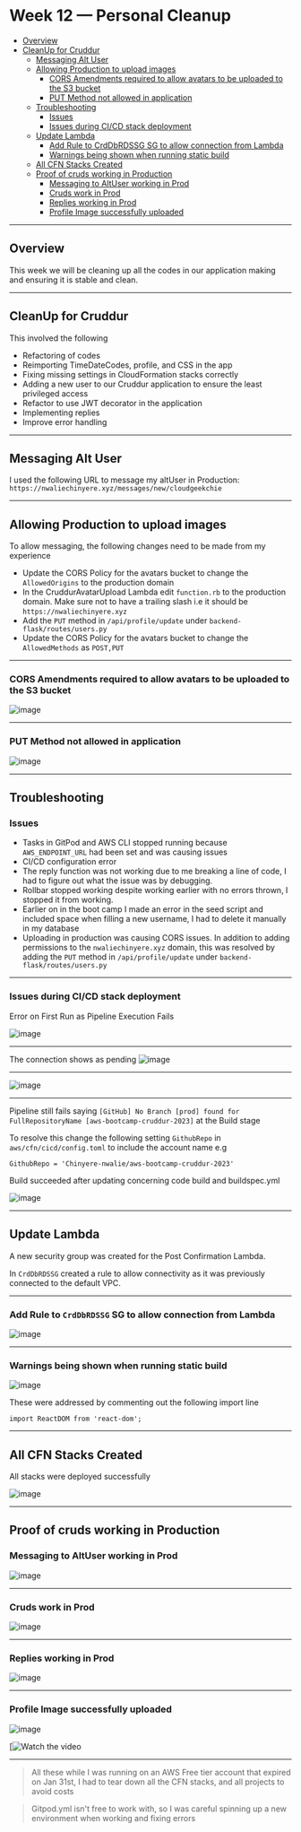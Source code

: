 # Week 12 — Personal Cleanup

- [Overview](#overview)
- [CleanUp for Cruddur](#cleanup-for-cruddur)
  - [Messaging Alt User](#messaging-alt-user)
  - [Allowing Production to upload images](#allowing-production-to-upload-images)
    - [CORS Amendments required to allow avatars to be uploaded to the S3 bucket](#cors-amendments-required-to-allow-avatars-to-be-uploaded-to-the-s3-bucket)
    - [PUT Method not allowed in application](#put-method-not-allowed-in-application)
  - [Troubleshooting](#troubleshooting)
    - [Issues](#issues)
    - [Issues during CI/CD stack deployment](#issues-during-cicd-stack-deployment)
  - [Update Lambda](#update-lambda)
    - [Add Rule to CrdDbRDSSG SG to allow connection from Lambda](#add-rule-to-crddbrdssg-sg-to-allow-connection-from-lambda)
    - [Warnings being shown when running static build](#warnings-being-shown-when-running-static-build)
  - [All CFN Stacks Created](#all-cfn-stacks-created)
  - [Proof of cruds working in Production](#proof-of-cruds-working-in-production)
    - [Messaging to AltUser working in Prod](#messaging-to-altuser-working-in-prod)
    - [Cruds work in Prod](#cruds-work-in-prod)
    - [Replies working in Prod](#replies-working-in-prod)
    - [Profile Image successfully uploaded](#profile-image-successfully-uploaded)

---

## Overview

This week we will be cleaning up all the codes in our application making and ensuring it is stable and clean.

---

## CleanUp for Cruddur

This involved the following

- Refactoring of codes
- Reimporting TimeDateCodes, profile, and CSS in the app
- Fixing missing settings in CloudFormation stacks correctly
- Adding a new user to our Cruddur application to ensure the least privileged access
- Refactor to use JWT decorator in the application
- Implementing replies
- Improve error handling

---

## Messaging Alt User

I used the following URL to message my altUser in Production: `https://nwaliechinyere.xyz/messages/new/cloudgeekchie`

---

## Allowing Production to upload images

To allow messaging, the following changes need to be made from my experience

- Update the CORS Policy for the avatars bucket to change the `AllowedOrigins` to the production domain
- In the CruddurAvatarUpload Lambda edit `function.rb` to the production domain. Make sure not to have a trailing slash i.e it should be `https://nwaliechinyere.xyz`
- Add the `PUT` method in `/api/profile/update` under `backend-flask/routes/users.py`
- Update the CORS Policy for the avatars bucket to change the `AllowedMethods` as `POST,PUT`

---

### CORS Amendments required to allow avatars to be uploaded to the S3 bucket

![image](CORSfordomain.png)

---

### PUT Method not allowed in application

![image](addundefined.jpg.png)

---

## Troubleshooting

### Issues

- Tasks in GitPod and AWS CLI stopped running because `AWS_ENDPOINT_URL` had been set and was causing issues
- CI/CD configuration error
- The reply function was not working due to me breaking a line of code,  I had to figure out what the issue was by debugging.
- Rollbar stopped working despite working earlier with no errors thrown, I stopped it from working.
- Earlier on in the boot camp I made an error in the seed script and included space when filling a new username, I had to delete it manually in my database
- Uploading in production was causing CORS issues. In addition to adding permissions to the `nwaliechinyere.xyz` domain, this was resolved by adding the `PUT` method in `/api/profile/update` under `backend-flask/routes/users.py`

---

### Issues during CI/CD stack deployment

Error on First Run as Pipeline Execution Fails

![image](cicdfailing.png)

---

The connection shows as pending
![image](cicdpending.png)

---

![image](cicdconnecting.png)

---

Pipeline still fails saying `[GitHub] No Branch [prod] found for FullRepositoryName [aws-bootcamp-cruddur-2023]` at the Build stage

To resolve this change the following setting `GithubRepo` in `aws/cfn/cicd/config.toml` to include the account name e.g

`GithubRepo = 'Chinyere-nwalie/aws-bootcamp-cruddur-2023'`

Build succeeded after updating concerning code build and buildspec.yml

![image](cicdbuildsuccessful.png)

---

## Update Lambda

A new security group was created for the Post Confirmation Lambda.

In `CrdDbRDSSG` created a rule to allow connectivity as it was previously connected to the default VPC.

---

### Add Rule to `CrdDbRDSSG` SG to allow connection from Lambda

![image](newCrdDbRDSSG.png)

---

### Warnings being shown when running static build

![image](frontendsyncwaring.png)

These were addressed by commenting out the following import line

`import ReactDOM from 'react-dom';`

---

## All CFN Stacks Created

All stacks were deployed successfully

![image](allcfnstackscomplete.png)

---

## Proof of cruds working in Production

### Messaging to AltUser working in Prod

![image](newsigninforcloudgeekchie.png)

---

### Cruds work in Prod

![image](crudsworkingwithcloudgeekchie.png)

---

### Replies working in Prod

![image](repliedworkingwithcloudgeekchie.png)

---

### Profile Image successfully uploaded

![image](profilepicchange.png)

[![Watch the video](https://www.youtube.com/watch?v=NhDYbskXRgc)

---

 > All these while I was running on an AWS Free tier account that expired on Jan 31st, I had to tear down all the CFN stacks, and all projects to avoid costs

 > Gitpod.yml isn't free to work with, so I was careful spinning up a new environment when working and fixing errors
